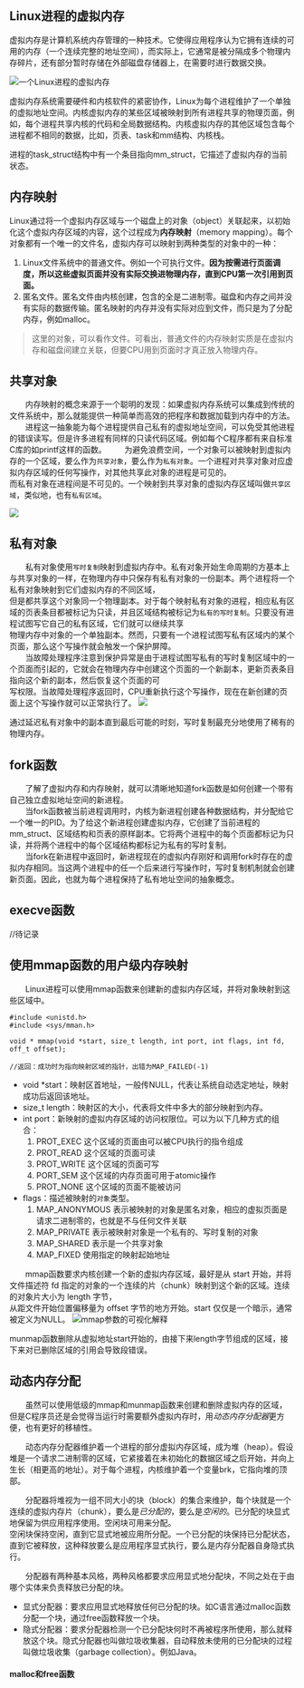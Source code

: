 ## Linux进程的虚拟内存
虚拟内存是计算机系统内存管理的一种技术。它使得应用程序认为它拥有连续的可用的内存（一个连续完整的地址空间），而实际上，它通常是被分隔成多个物理内存碎片，还有部分暂时存储在外部磁盘存储器上，在需要时进行数据交换。

![一个Linux进程的虚拟内存](../引用图片/一个Linux进程的虚拟内存.jpg)

虚拟内存系统需要硬件和内核软件的紧密协作，Linux为每个进程维护了一个单独的虚拟地址空间。内核虚拟内存的某些区域被映射到所有进程共享的物理页面，例如，每个进程共享内核的代码和全局数据结构。内核虚拟内存的其他区域包含每个进程都不相同的数据，比如，页表、task和mm结构、内核栈。


进程的task_struct结构中有一个条目指向mm_struct，它描述了虚拟内存的当前状态。

## 内存映射
Linux通过将一个虚拟内存区域与一个磁盘上的对象（object）关联起来，以初始化这个虚拟内存区域的内容，这个过程成为**内存映射**（memory mapping）。每个对象都有一个唯一的文件名，虚拟内存可以映射到两种类型的对象中的一种：
1. Linux文件系统中的普通文件。例如一个可执行文件。**因为按需进行页面调度，所以这些虚拟页面并没有实际交换进物理内存，直到CPU第一次引用到页面。**
2. 匿名文件。匿名文件由内核创建，包含的全是二进制零。磁盘和内存之间并没有实际的数据传输。匿名映射的内存并没有实际对应到文件，而只是为了分配内存，例如malloc。
> 这里的对象，可以看作文件。可看出，普通文件的内存映射实质是在虚拟内存和磁盘间建立关联，但要CPU用到页面时才真正放入物理内存。

## 共享对象
&emsp;&emsp;内存映射的概念来源于一个聪明的发现：如果虚拟内存系统可以集成到传统的文件系统中，那么就能提供一种简单而高效的把程序和数据加载到内存中的方法。  
&emsp;&emsp;进程这一抽象能为每个进程提供自己私有的虚拟地址空间，可以免受其他进程的错误读写。但是许多进程有同样的只读代码区域。例如每个C程序都有来自标准C库的如printf这样的函数。
&emsp;&emsp;为避免浪费空间，一个对象可以被映射到虚拟内存的一个区域，要么作为`共享对象`，要么作为`私有对象`。一个进程对共享对象对应虚拟内存区域的任何写操作，对其他共享此对象的进程是可见的。  
而私有对象在进程间是不可见的。一个映射到共享对象的虚拟内存区域叫做`共享区域`，类似地，也有`私有区域`。

![](../引用图片/虚拟内存共享对象.jpg)

## 私有对象
&emsp;&emsp;私有对象使用`写时复制`映射到虚拟内存中。私有对象开始生命周期的方基本上与共享对象的一样，在物理内存中只保存有私有对象的一份副本。两个进程将一个私有对象映射到它们虚拟内存的不同区域，  
但是都共享这个对象同一个物理副本。对于每个映射私有对象的进程，相应私有区域的页表条目都被标记为只读，并且区域结构被标记为`私有的写时复制`。只要没有进程试图写它自己的私有区域，它们就可以继续共享  
物理内存中对象的一个单独副本。然而，只要有一个进程试图写私有区域内的某个页面，那么这个写操作就会触发一个保护屏障。  
&emsp;&emsp;当故障处理程序注意到保护异常是由于进程试图写私有的写时复制区域中的一个页面而引起的，它就会在物理内存中创建这个页面的一个新副本，更新页表条目指向这个新的副本，然后恢复这个页面的可  
写权限。当故障处理程序返回时，CPU重新执行这个写操作，现在在新创建的页面上这个写操作就可以正常执行了。
![](../引用图片/一个私有的写时复制对象.jpg)

通过延迟私有对象中的副本直到最后可能的时刻，写时复制最充分地使用了稀有的物理内存。

## fork函数
&emsp;&emsp;了解了虚拟内存和内存映射，就可以清晰地知道fork函数是如何创建一个带有自己独立虚拟地址空间的新进程。  
&emsp;&emsp;当fork函数被当前进程调用时，内核为新进程创建各种数据结构，并分配给它一个唯一的PID。为了给这个新进程创建虚拟内存，它创建了当前进程的mm_struct、区域结构和页表的原样副本。它将两个进程中的每个页面都标记为只读，并将两个进程中的每个区域结构都标记为私有的写时复制。  
&emsp;&emsp;当fork在新进程中返回时，新进程现在的虚拟内存刚好和调用fork时存在的虚拟内存相同。当这两个进程中的任一个后来进行写操作时，写时复制机制就会创建新页面。因此，也就为每个进程保持了私有地址空间的抽象概念。

## execve函数
//待记录

## 使用mmap函数的用户级内存映射
&emsp;&emsp;Linux进程可以使用mmap函数来创建新的虚拟内存区域，并将对象映射到这些区域中。
```
#include <unistd.h>
#include <sys/mman.h>

void * mmap(void *start, size_t length, int port, int flags, int fd, off_t offset);

//返回：成功时为指向映射区域的指针，出错为MAP_FAILED(-1)
```
* void *start：映射区首地址，一般传NULL，代表让系统自动选定地址，映射成功后返回该地址。
* size_t length：映射区的大小，代表将文件中多大的部分映射到内存。
* int port：新映射的虚拟内存区域的访问权限位。可以为以下几种方式的组合：
  1. PROT_EXEC 这个区域的页面由可以被CPU执行的指令组成
  2. PROT_READ 这个区域的页面可读
  3. PROT_WRITE 这个区域的页面可写
  4. PORT_SEM 这个区域的内存页面可用于atomic操作
  5. PROT_NONE 这个区域的页面不能被访问
* flags：描述被映射的`对象`类型。
   1. MAP_ANONYMOUS 表示被映射的对象是匿名对象，相应的虚拟页面是请求二进制零的，也就是不与任何文件关联
   2. MAP_PRIVATE 表示被映射对象是一个私有的、写时复制的对象
   3. MAP_SHARED 表示是一个共享对象
   4. MAP_FIXED 使用指定的映射起始地址

&emsp;&emsp;mmap函数要求内核创建一个新的虚拟内存区域，最好是从 start 开始，并将文件描述符 fd 指定的对象的一个连续的片（chunk）映射到这个新的区域。连续的对象片大小为 length 字节，  
从距文件开始位置偏移量为 offset 字节的地方开始。start 仅仅是一个暗示，通常被定义为NULL。
![mmap参数的可视化解释](../引用图片/mmap参数的可视化解释.jpg)

munmap函数删除从虚拟地址start开始的，由接下来length字节组成的区域，接下来对已删除区域的引用会导致段错误。

## 动态内存分配
&emsp;&emsp;虽然可以使用低级的mmap和munmap函数来创建和删除虚拟内存的区域，但是C程序员还是会觉得当运行时需要额外虚拟内存时，用*动态内存分配器*更方便，也有更好的移植性。

&emsp;&emsp;动态内存分配器维护着一个进程的部分虚拟内存区域，成为堆（heap）。假设堆是一个请求二进制零的区域，它紧接着在未初始化的数据区域之后开始，并向上生长（相更高的地址）。对于每个进程，内核维护着一个变量brk，它指向堆的顶部。

&emsp;&emsp;分配器将堆视为一组不同大小的块（block）的集合来维护，每个块就是一个连续的虚拟内存片（chunk），要么是*已分配的*，要么是*空闲的*。已分配的块显式地保留为供应用程序使用。空闲块可用来分配。  
空闲块保持空闲，直到它显式地被应用所分配。一个已分配的块保持已分配状态，直到它被释放，这种释放要么是应用程序显式执行，要么是内存分配器自身隐式执行。  

&emsp;&emsp;分配器有两种基本风格，两种风格都要求应用显式地分配块，不同之处在于由哪个实体来负责释放已分配的块。
* 显式分配器：要求应用显式地释放任何已分配的块。如C语言通过malloc函数分配一个块，通过free函数释放一个块。
* 隐式分配器：要求分配器检测一个已分配块何时不再被程序所使用，那么就释放这个块。隐式分配器也叫做垃圾收集器，自动释放未使用的已分配块的过程叫做垃圾收集（garbage collection）。例如Java。

#### malloc和free函数
